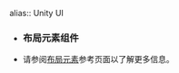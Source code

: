 alias:: Unity UI

- ### 布局元素组件
- 请参阅[布局元素](https://docs.unity3d.com/cn/current/Manual/script-LayoutElement.html)参考页面以了解更多信息。